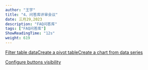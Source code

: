 ```yaml
---
author: "王宇"
title: "4、问答库评审会议"
date: 三月29,2023
description: "FAQ问答库"
tags: ["FAQ问答库"]
ShowReadingTime: "12s"
weight: 619
---
```

[Filter table data](#)[Create a pivot table](#)[Create a chart from data series](#)

[Configure buttons visibility](/users/tfac-settings.action)